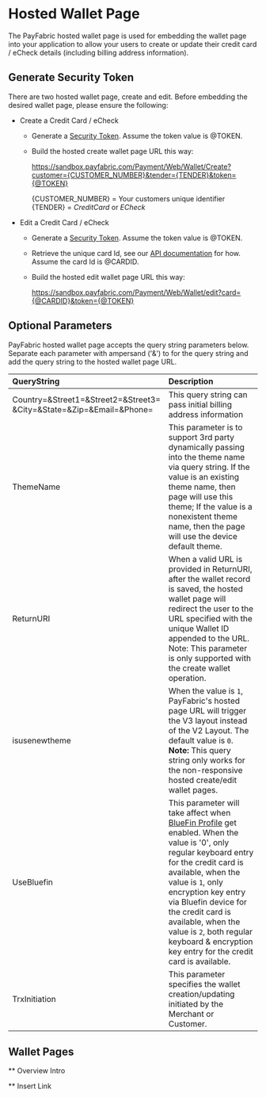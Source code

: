 # Hosted Wallet Page

The PayFabric hosted wallet page is used for embedding the wallet page into your application to allow your users to create or update their credit card / eCheck details (including billing address information).

## Generate Security Token

There are two hosted wallet page, create and edit. Before embedding the desired wallet page, please ensure the following:

- Create a Credit Card / eCheck
  
  - Generate a [Security Token](/Sections/Security%20Token.md).  Assume the token value is @TOKEN. 
  - Build the hosted create wallet page URL this way:

    https://sandbox.payfabric.com/Payment/Web/Wallet/Create?customer={CUSTOMER_NUMBER}&tender={TENDER}&token={@TOKEN}  

    {CUSTOMER_NUMBER} = Your customers unique identifier  
    {TENDER} = *CreditCard* or *ECheck*

- Edit a Credit Card / eCheck

  -  Generate a [Security Token](/Sections/Security%20Token.md).  Assume the token value is @TOKEN. 
  -  Retrieve the unique card Id, see our [API documentation](../../../../PayFabric-APIs/blob/master/PayFabric/Sections/Wallets.md#retrieve-credit-cards--echecks) for how.  Assume the card Id is @CARDID.
  -  Build the hosted edit wallet page URL this way:
  
     https://sandbox.payfabric.com/Payment/Web/Wallet/edit?card={@CARDID}&token={@TOKEN}


## Optional Parameters

PayFabric hosted wallet page accepts the query string parameters below. Separate each parameter with ampersand ('&') to for the query string and add the query string to the hosted wallet page URL.

>
| QueryString| Description | 
| :------------- | :------------- | 
|Country=&Street1=&Street2=&Street3=<br/>&City=&State=&Zip=&Email=&Phone= |This query string can pass initial billing address information|
|ThemeName|This parameter is to support 3rd party dynamically passing into the theme name via query string. If the value is an existing theme name, then page will use this theme; If the value is a nonexistent theme name, then the page will use the device default theme.|
|ReturnURI|When a valid URL is provided in ReturnURI, after the wallet record is saved, the hosted wallet page will redirect the user to the URL specified with the unique Wallet ID appended to the URL.  Note: This parameter is only supported with the create wallet operation.|
|isusenewtheme|	When the value is `1`, PayFabric's hosted page URL will trigger the V3 layout instead of the V2 Layout. The default value is `0`. **Note:** This query string only works for the non-responsive hosted create/edit wallet pages.|
|UseBluefin|This parameter will take affect when [BlueFin Profile](https://github.com/PayFabric/Portal/blob/master/PayFabric/Sections/Bluefin.md) get enabled. When the value is '0', only regular keyboard entry for the credit card is available, when the value is `1`, only encryption key entry via Bluefin device for the credit card is available, when the value is `2`, both regular keyboard & encryption key entry for the credit card is available.|
|TrxInitiation|	This parameter specifies the wallet creation/updating initiated by the Merchant or Customer.|


## Wallet Pages

** Overview Intro

** Insert Link